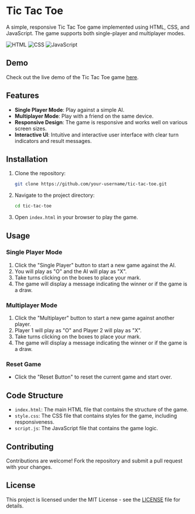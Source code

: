 # Tic Tac Toe

A simple, responsive Tic Tac Toe game implemented using HTML, CSS, and JavaScript. The game supports both single-player and multiplayer modes.

![HTML](https://img.shields.io/badge/-HTML-orange?logo=html5&style=flat)
![CSS](https://img.shields.io/badge/-CSS-blue?logo=css3&style=flat)
![JavaScript](https://img.shields.io/badge/-JavaScript-yellow?logo=javascript&style=flat)

## Demo

Check out the live demo of the Tic Tac Toe game [here](#).

## Features

- **Single Player Mode**: Play against a simple AI.
- **Multiplayer Mode**: Play with a friend on the same device.
- **Responsive Design**: The game is responsive and works well on various screen sizes.
- **Interactive UI**: Intuitive and interactive user interface with clear turn indicators and result messages.

## Installation

1. Clone the repository:

    ```sh
    git clone https://github.com/your-username/tic-tac-toe.git
    ```

2. Navigate to the project directory:

    ```sh
    cd tic-tac-toe
    ```

3. Open `index.html` in your browser to play the game.

## Usage

### Single Player Mode

1. Click the "Single Player" button to start a new game against the AI.
2. You will play as "O" and the AI will play as "X".
3. Take turns clicking on the boxes to place your mark.
4. The game will display a message indicating the winner or if the game is a draw.

### Multiplayer Mode

1. Click the "Multiplayer" button to start a new game against another player.
2. Player 1 will play as "O" and Player 2 will play as "X".
3. Take turns clicking on the boxes to place your mark.
4. The game will display a message indicating the winner or if the game is a draw.

### Reset Game

- Click the "Reset Button" to reset the current game and start over.

## Code Structure

- `index.html`: The main HTML file that contains the structure of the game.
- `style.css`: The CSS file that contains styles for the game, including responsiveness.
- `script.js`: The JavaScript file that contains the game logic.

## Contributing

Contributions are welcome! Fork the repository and submit a pull request with your changes.

## License

This project is licensed under the MIT License - see the [LICENSE](LICENSE) file for details.
